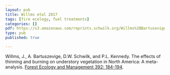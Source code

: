 ```yaml
---
layout: pub
title: Willms etal 2017
tags: [fire ecology, fuel treatments]
categories: []
pdf: https://s3.amazonaws.com/reprints.schwilk.org/Willms%2BBartusevige%2Betal-2017.pdf
type: pub
published: true

---
```


Willms, J., A. Bartuszevige, D.W. Schwilk, and P.L. Kennedy. The effects of thinning and burning on understory vegetation in North America: A meta-analysis. [Forest Ecology and Management 392: 184-194](http://dx.doi.org/10.1016/j.foreco.2017.03.010).

